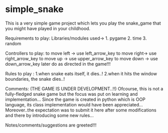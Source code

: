 # simple_snake


This is a very simple game project which lets you play the snake_game that you might 
have played in your childhood.  

Requirements to play:
   Libraries/modules used->
      1. pygame
      2. time
      3. random
      
Controllers to play:
    to move left -> use left_arrow_key
    to move right-> use right_arrow_key
    to move up   -> use upper_arrow_key
    to move down -> use down_arrow_key
    later do as directed in the game!!!
    
Rules to play :
    1.when snake eats itself, it dies..!
    2.when it hits the window boundaries, the snake dies..!
 
Comments: (THE GAME IS UNDER DEVELOPMENT..!!)
  Ofcourse, this is not a fully-fledged snake game but the focus was put on learning and implementation...
  Since the game is created in python which is OOP language, its class implementation would have been appreciated...
  Moreover..the expectation was to submit it here after some modifications and there by introducing some new rules...
  
  
 Notes/comments/suggestions are greeted!!!
